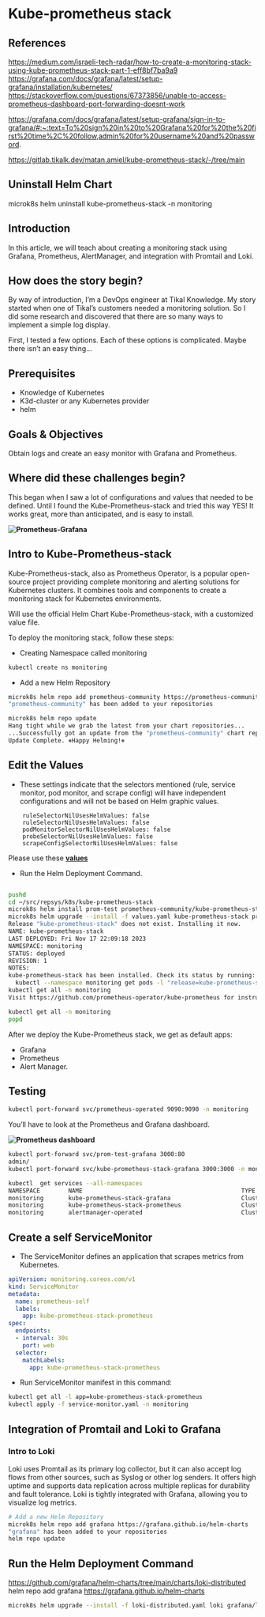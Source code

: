 # Kube-prometheus stack

## References

<https://medium.com/israeli-tech-radar/how-to-create-a-monitoring-stack-using-kube-prometheus-stack-part-1-eff8bf7ba9a9>
<https://grafana.com/docs/grafana/latest/setup-grafana/installation/kubernetes/>
<https://stackoverflow.com/questions/67373856/unable-to-access-prometheus-dashboard-port-forwarding-doesnt-work>

<https://grafana.com/docs/grafana/latest/setup-grafana/sign-in-to-grafana/#:~:text=To%20sign%20in%20to%20Grafana%20for%20the%20first%20time%2C%20follow,admin%20for%20username%20and%20password>.

<https://gitlab.tikalk.dev/matan.amiel/kube-prometheus-stack/-/tree/main>

## Uninstall Helm Chart

microk8s helm uninstall kube-prometheus-stack -n monitoring

## Introduction

In this article, we will teach about creating a monitoring stack using Grafana, Prometheus, AlertManager, and integration with Promtail and Loki.

## How does the story begin?

By way of introduction, I’m a DevOps engineer at Tikal Knowledge.
My story started when one of Tikal’s customers needed a monitoring solution. So I did some research and discovered that there are so many ways to implement a simple log display.

First, I tested a few options. Each of these options is complicated.
Maybe there isn’t an easy thing…

## Prerequisites

- Knowledge of Kubernetes
- K3d-cluster or any Kubernetes provider
- helm

## Goals & Objectives

Obtain logs and create an easy monitor with Grafana and Prometheus.

## Where did these challenges begin?

This began when I saw a lot of configurations and values that needed to be defined. Until I found the Kube-Prometheus-stack and tried this way
YES! It works great, more than anticipated, and is easy to install.

**![Prometheus-Grafana](https://miro.medium.com/v2/resize:fit:720/format:webp/1*EPHj4qLIyooRFebYERN3dA.png)**

## Intro to Kube-Prometheus-stack

Kube-Prometheus-stack, also as Prometheus Operator, is a popular open-source project providing complete monitoring and alerting solutions for Kubernetes clusters. It combines tools and components to create a monitoring stack for Kubernetes environments.

Will use the official Helm Chart Kube-Prometheus-stack,
with a customized value file.

To deploy the monitoring stack, follow these steps:

- Creating Namespace called monitoring

```bash
kubectl create ns monitoring
```

- Add a new Helm Repository

```bash
microk8s helm repo add prometheus-community https://prometheus-community.github.io/helm-charts
"prometheus-community" has been added to your repositories

microk8s helm repo update
Hang tight while we grab the latest from your chart repositories...
...Successfully got an update from the "prometheus-community" chart repository
Update Complete. ⎈Happy Helming!⎈

```

## Edit the Values

- These settings indicate that the selectors mentioned
(rule, service monitor, pod monitor, and scrape config) will have independent configurations and will not be based on Helm graphic values.

```block
    ruleSelectorNilUsesHelmValues: false
    ruleSelectorNilUsesHelmValues: false
    podMonitorSelectorNilUsesHelmValues: false
    probeSelectorNilUsesHelmValues: false
    scrapeConfigSelectorNilUsesHelmValues: false
```

Please use these **[values](https://gitlab.tikalk.dev/matan.amiel/kube-prometheus-stack/-/blob/main/values.yaml)**

- Run the Helm Deployment Command.

```bash

pushd
cd ~/src/repsys/k8s/kube-prometheus-stack
microk8s helm install prom-test prometheus-community/kube-prometheus-stack
microk8s helm upgrade --install -f values.yaml kube-prometheus-stack prometheus-community/kube-prometheus-stack -n monitoring
Release "kube-prometheus-stack" does not exist. Installing it now.
NAME: kube-prometheus-stack
LAST DEPLOYED: Fri Nov 17 22:09:18 2023
NAMESPACE: monitoring
STATUS: deployed
REVISION: 1
NOTES:
kube-prometheus-stack has been installed. Check its status by running:
  kubectl --namespace monitoring get pods -l "release=kube-prometheus-stack"
kubectl get all -n monitoring
Visit https://github.com/prometheus-operator/kube-prometheus for instructions on how to create & configure Alertmanager and Prometheus instances using the Operator.

kubectl get all -n monitoring
popd
```

After we deploy the Kube-Prometheus stack, we get as default apps:

- Grafana
- Prometheus
- Alert Manager.

## Testing

```bash
kubectl port-forward svc/prometheus-operated 9090:9090 -n monitoring
```

You’ll have to look at the Prometheus and Grafana dashboard.

**![Prometheus dashboard](https://miro.medium.com/v2/resize:fit:720/format:webp/1*wyHyaosqq0aQO11ECxy9QQ.png)**

```bash
kubectl port-forward svc/prom-test-grafana 3000:80 
admin/
kubectl port-forward svc/kube-prometheus-stack-grafana 3000:3000 -n monitoring

kubectl  get services --all-namespaces
NAMESPACE        NAME                                             TYPE           CLUSTER-IP       EXTERNAL-IP   PORT(S)                                                                    AGE
monitoring       kube-prometheus-stack-grafana                    ClusterIP      10.152.183.181   <none>        80/TCP                                                                     14m
monitoring       kube-prometheus-stack-prometheus                 ClusterIP      10.152.183.131   <none>        9090/TCP,8080/TCP                                                          14m
monitoring       alertmanager-operated                            ClusterIP      None             <none>        9093/TCP,9094/TCP,9094/UDP                                                 14m

```

## Create a self ServiceMonitor

- The ServiceMonitor defines an application that scrapes metrics from Kubernetes.

```yaml
apiVersion: monitoring.coreos.com/v1
kind: ServiceMonitor
metadata:
  name: prometheus-self
  labels:
    app: kube-prometheus-stack-prometheus
spec:
  endpoints:
  - interval: 30s
    port: web
  selector:
    matchLabels:
      app: kube-prometheus-stack-prometheus
```

- Run ServiceMonitor manifest in this command:

```bash
kubectl get all -l app=kube-prometheus-stack-prometheus
kubectl apply -f service-monitor.yaml -n monitoring

```

## Integration of Promtail and Loki to Grafana

### Intro to Loki

Loki uses Promtail as its primary log collector, but it can also accept log flows from other sources, such as Syslog or other log senders.
It offers high uptime and supports data replication across multiple replicas for durability and fault tolerance. Loki is tightly integrated with Grafana, allowing you to visualize log metrics.

```bash
# Add a new Helm Repository
microk8s helm repo add grafana https://grafana.github.io/helm-charts
"grafana" has been added to your repositories
helm repo update
```

## Run the Helm Deployment Command

<https://github.com/grafana/helm-charts/tree/main/charts/loki-distributed>
helm repo add grafana <https://grafana.github.io/helm-charts>

```bash
microk8s helm upgrade --install -f loki-distributed.yaml loki grafana/loki-distributed -n monitoring
```
